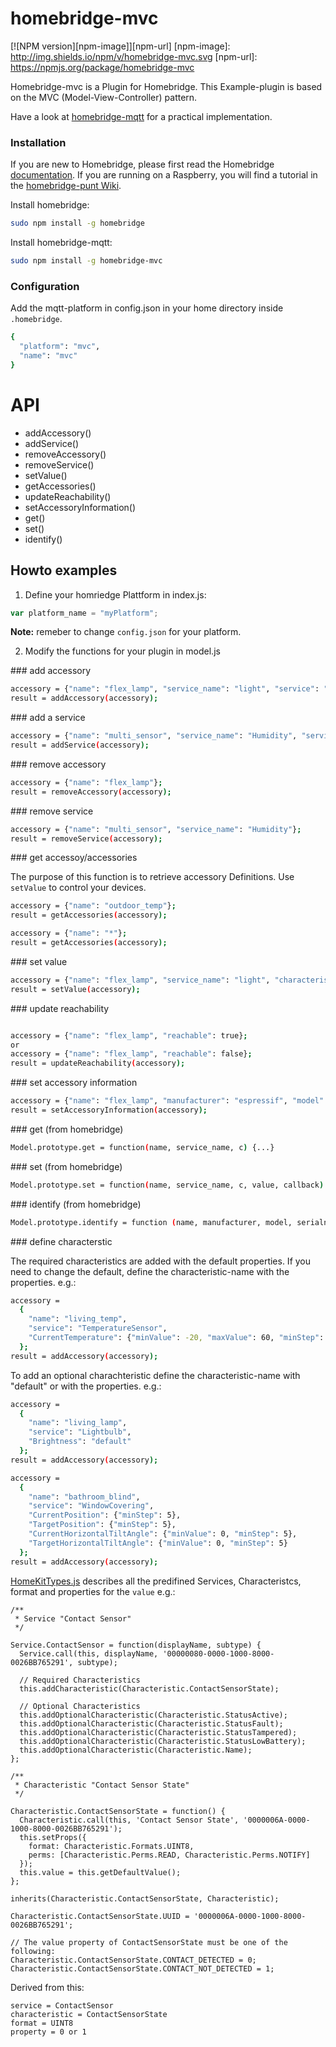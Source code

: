 # homebridge-mvc

[![NPM version][npm-image]][npm-url]
[npm-image]: http://img.shields.io/npm/v/homebridge-mvc.svg
[npm-url]: https://npmjs.org/package/homebridge-mvc

Homebridge-mvc is a Plugin for Homebridge. This Example-plugin is based on the MVC (Model-View-Controller) pattern.

Have a look at [homebridge-mqtt](https://github.com/cflurin/homebridge-mqtt) for a practical implementation.

### Installation

If you are new to Homebridge, please first read the Homebridge [documentation](https://www.npmjs.com/package/homebridge).
If you are running on a Raspberry, you will find a tutorial in the [homebridge-punt Wiki](https://github.com/cflurin/homebridge-punt/wiki/Running-Homebridge-on-a-Raspberry-Pi).

Install homebridge:
```sh
sudo npm install -g homebridge
```
Install homebridge-mqtt:
```sh
sudo npm install -g homebridge-mvc
```

### Configuration
Add the mqtt-platform in config.json in your home directory inside `.homebridge`.

```sh
{
  "platform": "mvc",
  "name": "mvc"
}

```

#
# API

* addAccessory()
* addService()
* removeAccessory()
* removeService()
* setValue()
* getAccessories()
* updateReachability()
* setAccessoryInformation()
* get()
* set()
* identify()


## Howto examples

1) Define your homriedge Plattform in index.js:

```js
var platform_name = "myPlatform";
```

**Note:** remeber to change `config.json` for your platform.

2) Modify the functions for your plugin in model.js

### add accessory

```sh
accessory = {"name": "flex_lamp", "service_name": "light", "service": "Switch"};
result = addAccessory(accessory);
```
### add a service

```sh
accessory = {"name": "multi_sensor", "service_name": "Humidity", "service": "HumiditySensor"};
result = addService(accessory);
```

### remove accessory

```sh
accessory = {"name": "flex_lamp"};
result = removeAccessory(accessory);
```

### remove service

```sh
accessory = {"name": "multi_sensor", "service_name": "Humidity"};
result = removeService(accessory);
```

### get accessoy/accessories

The purpose of this function is to retrieve accessory Definitions.
Use `setValue` to control your devices.

```sh
accessory = {"name": "outdoor_temp"};
result = getAccessories(accessory);
```

```sh
accessory = {"name": "*"};
result = getAccessories(accessory);
```

### set value

```sh
accessory = {"name": "flex_lamp", "service_name": "light", "characteristic": "On", "value": true};
result = setValue(accessory);
```

### update reachability

```sh

accessory = {"name": "flex_lamp", "reachable": true};
or
accessory = {"name": "flex_lamp", "reachable": false};
result = updateReachability(accessory);

```

### set accessory information

```sh
accessory = {"name": "flex_lamp", "manufacturer": "espressif", "model": "esp8266-12", "serialnumber": "4711"};
result = setAccessoryInformation(accessory);
```

### get (from homebridge)

```sh
Model.prototype.get = function(name, service_name, c) {...}
```

### set (from homebridge)

```sh
Model.prototype.set = function(name, service_name, c, value, callback) {...}
```

### identify (from homebridge)

```sh
Model.prototype.identify = function (name, manufacturer, model, serialnumber) {...}
```

### define characterstic

The required characteristics are added with the default properties. If you need to change the default, define the characteristic-name with the properties. e.g.:

```sh
accessory = 
  {
    "name": "living_temp",
    "service": "TemperatureSensor",
    "CurrentTemperature": {"minValue": -20, "maxValue": 60, "minStep": 1}
  };
result = addAccessory(accessory);
```

To add an optional charachteristic define the characteristic-name with "default" or with the properties. e.g.:

```sh
accessory = 
  {
    "name": "living_lamp",
    "service": "Lightbulb",
    "Brightness": "default"
  };
result = addAccessory(accessory);
```

```sh
accessory =
  {
    "name": "bathroom_blind",
    "service": "WindowCovering",
    "CurrentPosition": {"minStep": 5},
    "TargetPosition": {"minStep": 5},
    "CurrentHorizontalTiltAngle": {"minValue": 0, "minStep": 5},
    "TargetHorizontalTiltAngle": {"minValue": 0, "minStep": 5}
  };
result = addAccessory(accessory);
```

[HomeKitTypes.js](https://github.com/KhaosT/HAP-NodeJS/blob/master/lib/gen/HomeKitTypes.js) describes all the predifined Services, Characteristcs, format and properties for the `value` e.g.:

```
/**
 * Service "Contact Sensor"
 */

Service.ContactSensor = function(displayName, subtype) {
  Service.call(this, displayName, '00000080-0000-1000-8000-0026BB765291', subtype);

  // Required Characteristics
  this.addCharacteristic(Characteristic.ContactSensorState);

  // Optional Characteristics
  this.addOptionalCharacteristic(Characteristic.StatusActive);
  this.addOptionalCharacteristic(Characteristic.StatusFault);
  this.addOptionalCharacteristic(Characteristic.StatusTampered);
  this.addOptionalCharacteristic(Characteristic.StatusLowBattery);
  this.addOptionalCharacteristic(Characteristic.Name);
};

/**
 * Characteristic "Contact Sensor State"
 */

Characteristic.ContactSensorState = function() {
  Characteristic.call(this, 'Contact Sensor State', '0000006A-0000-1000-8000-0026BB765291');
  this.setProps({
    format: Characteristic.Formats.UINT8,
    perms: [Characteristic.Perms.READ, Characteristic.Perms.NOTIFY]
  });
  this.value = this.getDefaultValue();
};

inherits(Characteristic.ContactSensorState, Characteristic);

Characteristic.ContactSensorState.UUID = '0000006A-0000-1000-8000-0026BB765291';

// The value property of ContactSensorState must be one of the following:
Characteristic.ContactSensorState.CONTACT_DETECTED = 0;
Characteristic.ContactSensorState.CONTACT_NOT_DETECTED = 1;
```

Derived from this:

```
service = ContactSensor
characteristic = ContactSensorState
format = UINT8
property = 0 or 1
```
